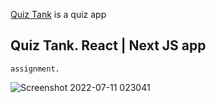  [Quiz Tank](https://quiz-tank.vercel.app/) is a quiz app

## Quiz Tank. React | Next JS app

```This quiz app is developed as an
assignment.

```

![Screenshot 2022-07-11 023041](https://user-images.githubusercontent.com/62918030/178161350-5ad48fa7-8683-47bd-ba74-3cdcaec866cc.jpg)

